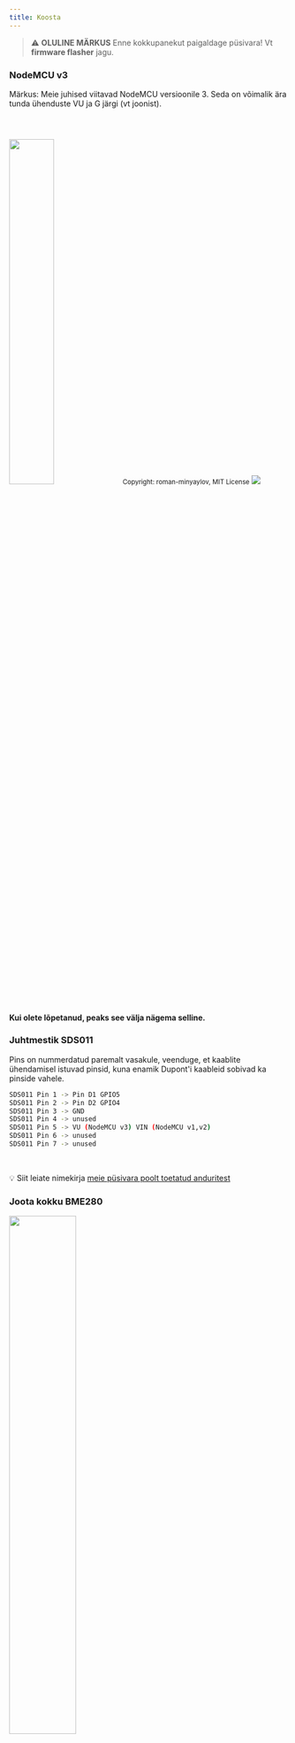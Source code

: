 ```yaml
---
title: Koosta
---
```


> ⚠️ **OLULINE MÄRKUS**
Enne kokkupanekut paigaldage püsivara!
Vt __firmware flasher__ jagu.

### NodeMCU v3
Märkus: Meie juhised viitavad NodeMCU versioonile 3. Seda on võimalik ära tunda ühenduste VU ja G järgi (vt joonist).

<img src="../docs/airrohr/airrohr-wiring-sds011-bme280.jpg" style="width:40%; margin-top: 3em" loading="lazy"/>
<small>Copyright: roman-minyaylov, MIT License</small>


<img src="../docs/airrohr/nodemcu-v3-bme280.jpeg" style="margin-top: 1em" loading="lazy"/>

#### Kui olete lõpetanud, peaks see välja nägema selline.


### Juhtmestik SDS011
Pins on nummerdatud paremalt vasakule, veenduge, et kaablite ühendamisel istuvad pinsid, kuna enamik Dupont'i kaableid sobivad ka pinside vahele.
```bash
SDS011 Pin 1 -> Pin D1 GPIO5
SDS011 Pin 2 -> Pin D2 GPIO4
SDS011 Pin 3 -> GND
SDS011 Pin 4 -> unused
SDS011 Pin 5 -> VU (NodeMCU v3) VIN (NodeMCU v1,v2)
SDS011 Pin 6 -> unused
SDS011 Pin 7 -> unused
```

<br>

💡 Siit leiate nimekirja [meie püsivara poolt toetatud anduritest](https://github.com/opendata-stuttgart/sensors-software/blob/master/airrohr-firmware/Readme.md)

### Joota kokku BME280
<img src="../docs/airrohr/solder-a-bme-280.jpeg" style="width:49%; padding-right: 0.5em" class="items-center" loading="lazy"/>
<img src="../docs/airrohr/solder-bme-280.jpeg" style="width:49%;" loading="lazy"/>

Ühendage viiguotsik BME280-plaadiga. Joodetage see tagaküljelt. Pinnide vahelised vahed on väga väikesed, nii et olge kannatlik ja ettevaatlik.

Trikk on asetada jootekolvi ots viigule, soojendada seda veidi ja seejärel kanda joodet kergelt peale.



### Juhtmestik BME280
Pinsid on nummerdatud vasakult paremale.

```bash
VIN -> Pin 3V3 (3.3V)
GND-> GNDG
SDA -> PIN D3
SCL -> Pin D4
```

### Siduge kõik kokku

#### Siduda NodeMCU ja SDS011 kokku.
<img src="..docsairrohrtie-õhk-kvaliteet-sensor-koos.jpeg" loading="lazy">
Ühendage NodeMCU (ESP8266) ja SDS011 andur kaablisidemega nii, et Wifi antenn näitab andurist eemale.

#### Connect paindlik toru
<img src="../docs/airrohr/sds011-with-tube.jpeg" style="width:49%; padding-right: 0.5em" loading="lazy"/>
<img src="../docs/airrohr/bme280-tied-to-tube.jpeg" style="width:49%;" loading="lazy"/>

* ühendage painduv toru SDS011 anduriga.
* Kasutage teist kaablisidet, et kinnitada BME280 temperatuuriandur toru külge.
* Viige USB-kaabel läbi toru. Paigaldage SDS011 nii, et NodeMCU on suunatud ülespoole ja ventilaator allapoole.

#### Anduri surumine torusse
* Lükake osad torusse, nii et see on kinni.
* USB-kaabel, painduv toru ja BME280 peaksid vaatama toru otsast välja
* Lükake teine toru esimesele peale.

<img src="../docs/airrohr/sds011-jammed-into-tube.jpeg" loading="lazy"/>

#### Viimistlemine
* Asetage temperatuuriandur painduvale torule nii, et see oleks toru servas.
* Lõigake painduv toru toru otsast ära.
* Valikuline: võite katta toru lahtised otsad peene võrguga. Nii saab õhk ringlema, kuid putukad jäävad välja.

<img src="../docs/airrohr/position-bme280.jpeg" loading="lazy"/>


### Paigutamine
Ideaalne koht oleks 1,5 kuni 3,5 meetri kõrgusel tänavast ja hästi ventileeritud. See ei ole aga kõigi inimeste puhul võimalik, sest seetõttu küsitakse registreerimisel teavet, nagu kõrgus maapinnast ja asend tänava suhtes.

